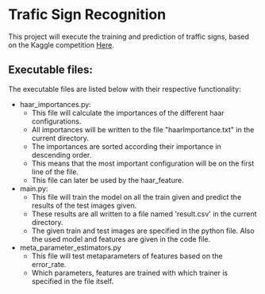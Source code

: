 # Trafic Sign Recognition

This project will execute the training and prediction of traffic signs, based on the Kaggle competition [Here](https://inclass.kaggle.com/c/traffic-sign-recognition).

## Executable files:
The executable files are listed below with their respective functionality:

* haar_importances.py:
	- This file will calculate the importances of the different haar configurations.
	- All importances will be written to the file "haarImportance.txt" in the current directory.
	- The importances are sorted according their importance in descending order.
	- This means that the most important configuration will be on the first line of the file.
	- This file can later be used by the haar_feature.
* main.py:
	- This file will train the model on all the train given and predict the results of the test images given.
	- These results are all written to a file named 'result.csv' in the current directory.
	- The given train and test images are specified in the python file. Also the used model and features are given in the code file.
* meta_parameter_estimators.py
	- This file will test metaparameters of features based on the error_rate.
	- Which parameters, features are trained with which trainer is specified in the file itself.
